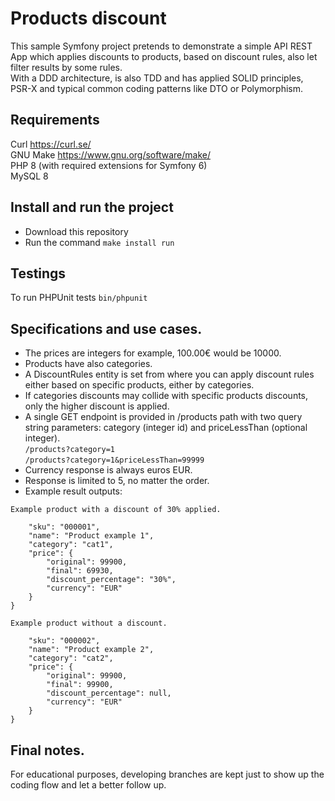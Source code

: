 # Products discount
This sample Symfony project pretends to demonstrate a simple API REST App which applies discounts to products, based on discount rules, also let filter results by some rules.  
With a DDD architecture, is also TDD and has applied SOLID principles, PSR-X and typical common coding patterns like DTO or Polymorphism.  

## Requirements
Curl https://curl.se/  
GNU Make https://www.gnu.org/software/make/  
PHP 8 (with required extensions for Symfony 6)  
MySQL 8  

## Install and run the project
- Download this repository  
- Run the command `make install run`  

## Testings
To run PHPUnit tests `bin/phpunit`  

## Specifications and use cases.
- The prices are integers for example, 100.00€ would be 10000.  
- Products have also categories.  
- A DiscountRules entity is set from where you can apply discount rules either based on specific products, either by categories.  
- If categories discounts may collide with specific products discounts, only the higher discount is applied.
- A single GET endpoint is provided in /products path with two query string parameters: category (integer id) and priceLessThan (optional integer).  
`/products?category=1`   
`/products?category=1&priceLessThan=99999`   
- Currency response is always euros EUR.  
- Response is limited to 5, no matter the order.
- Example result outputs:  
   
`Example product with a discount of 30% applied.`   
```{
    "sku": "000001",
    "name": "Product example 1",
    "category": "cat1",
    "price": {
        "original": 99900,
        "final": 69930,
        "discount_percentage": "30%",
        "currency": "EUR"
    }
}
```   
   
`Example product without a discount.`   
```{
    "sku": "000002",
    "name": "Product example 2",
    "category": "cat2",
    "price": {
        "original": 99900,
        "final": 99900,
        "discount_percentage": null,
        "currency": "EUR"
    }
}
```   
   
## Final notes.
For educational purposes, developing branches are kept just to show up the coding flow and let a better follow up.